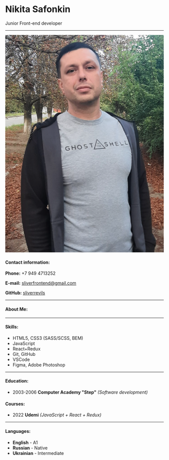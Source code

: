 # Nikita Safonkin

Junior Front-end developer

***

![Nikita Safonkin](https://github.com/sliverrevils/resume/blob/main/foto.png)

#### Contact information:

**Phone:** +7 949 4713252

**E-mail:** sliverfrontend@gmail.com

**GitHub:** [sliverrevils](https://github.com/sliverrevils)

***

#### About Me:



***

#### Skills:

* HTML5, CSS3 (SASS/SCSS, BEM)
* JavaScript
* React+Redux
* Git, GitHub
* VSCode
* Figma, Adobe Photoshop

***

#### Education:

* 2003-2006 **Computer Academy "Step"**
*(Software development)*

#### Courses:

* 2022 **Udemi**
*(JavaScript + React + Redux)*

***

#### Languages:
* **English** - A1
* **Russian** - Native
* **Ukrainian** - Intermediate
